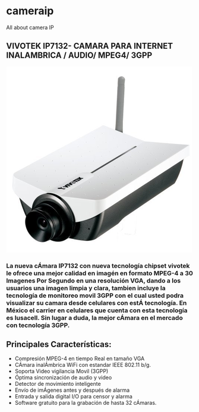 # cameraip
All about camera IP

## VIVOTEK IP7132- CAMARA PARA INTERNET INALAMBRICA / AUDIO/ MPEG4/ 3GPP
![alt text](./images/camera1.png)

### La nueva cÁmara IP7132 con nueva tecnología chipset vivotek le ofrece una mejor calidad en imagén en formato MPEG-4 a 30 Imagenes Por Segundo en una resolución VGA, dando a los usuarios una imagen limpia y clara, tambien incluye la tecnología de monitoreo movil 3GPP con el cual usted podra visualizar su camara desde celulares con estÁ tecnología. En México el carrier en celulares que cuenta con esta tecnología es Iusacell. Sin lugar a duda, la mejor cÁmara en el mercado con tecnología 3GPP.

## Principales Características:
* Compresión MPEG-4 en tiempo Real en tamaño VGA
* CÁmara inalÁmbrica WiFi con estandar IEEE 802.11 b/g.
* Soporta Video vigilancia Movil (3GPP)
* Óptima sincronización de audio y video
* Detector de movimiento inteligente
* Envío de imÁgenes antes y después de alarma
* Entrada y salida digital I/O para censor y alarma
* Software gratuito para la grabación de hasta 32 cÁmaras.
